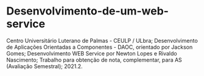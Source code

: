 # Desenvolvimento-de-um-web-service

Centro Universitário Luterano de Palmas - CEULP / ULbra; 
Desenvolvimento de Aplicações Orientadas a Componentes - DAOC, orientado por Jackson Gomes; 
Desenvolvimento WEB Service por Newton Lopes e Rivaldo Nascimento; 
Trabalho para obtenção de nota, complementar, para AS (Avaliação Semestral); 
2021.2.
